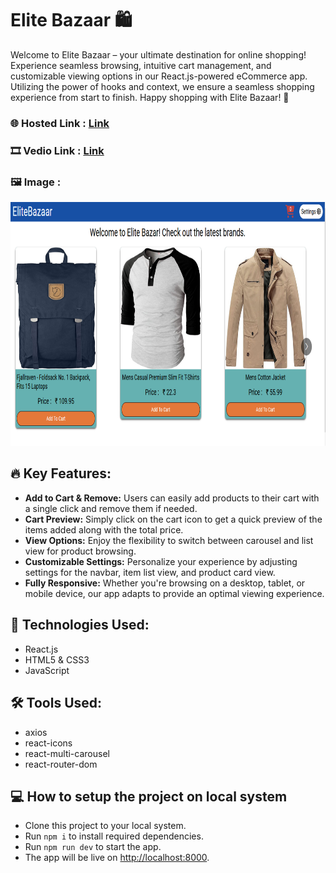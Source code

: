 # Elite Bazaar 🛍

Welcome to Elite Bazaar – your ultimate destination for online shopping! Experience seamless browsing, intuitive cart management, and customizable viewing options in our React.js-powered eCommerce app. Utilizing the power of hooks and context, we ensure a seamless shopping experience from start to finish. Happy shopping with Elite Bazaar! 🎉 

### 🌐 Hosted Link : [Link](https://pine-elite-bazaar.netlify.app/)

### 🎞 Vedio Link : [Link](https://drive.google.com/file/d/1OBokGVffHbJALpYecZPk65Gy7fLPoTBJ/view)

### 🖼 Image :
<img src="./Image/EliteBazaar.png"  width="710" height="390" >

## 🔥 Key Features:

- <b>Add to Cart & Remove:</b> Users can easily add products to their cart with a single click and remove them if needed.
- <b>Cart Preview:</b> Simply click on the cart icon to get a quick preview of the items added along with the total price.
- <b>View Options:</b> Enjoy the flexibility to switch between carousel and list view for product browsing.
- <b>Customizable Settings:</b> Personalize your experience by adjusting settings for the navbar, item list view, and product card view.
- <b>Fully Responsive:</b> Whether you're browsing on a desktop, tablet, or mobile device, our app adapts to provide an optimal viewing experience.

##  🚀 Technologies Used:

- React.js
- HTML5 & CSS3
- JavaScript

## 🛠 Tools Used:

- axios
- react-icons
- react-multi-carousel
- react-router-dom

## 💻 How to setup the project on local system
- Clone this project to your local system.
- Run `npm i` to install required dependencies.
- Run `npm run dev` to start the app.
- The app will be live on [http://localhost:8000](http://localhost:8000).

